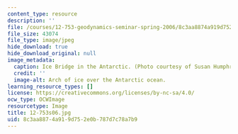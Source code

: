 ```yaml
---
content_type: resource
description: ''
file: /courses/12-753-geodynamics-seminar-spring-2006/8c3aa8874a919d752e0b787d7c78a7b9_12-753s06.jpg
file_size: 43074
file_type: image/jpeg
hide_download: true
hide_download_original: null
image_metadata:
  caption: Ice Bridge in the Antarctic. (Photo courtesy of Susan Humphris, WHOI.)
  credit: ''
  image-alt: Arch of ice over the Antarctic ocean.
learning_resource_types: []
license: https://creativecommons.org/licenses/by-nc-sa/4.0/
ocw_type: OCWImage
resourcetype: Image
title: 12-753s06.jpg
uid: 8c3aa887-4a91-9d75-2e0b-787d7c78a7b9
---
```

